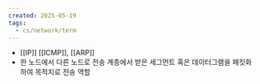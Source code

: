 ```yaml
---
created: 2025-05-19
tags:
  - cs/network/term
---
```

- [[IP]] [[ICMP]], [[ARP]]
- 한 노드에서 다른 노드로 전송 계층에서 받은 세그먼트 혹은 데이터그램을 패킷화 하여 목적지로 전송 역할